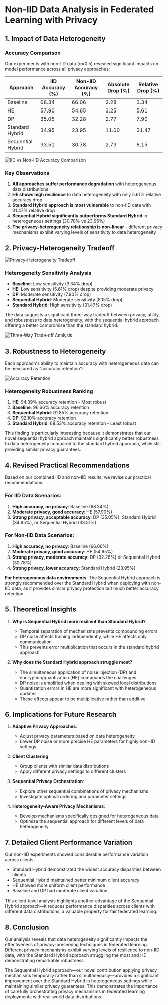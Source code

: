# Non-IID Data Analysis in Federated Learning with Privacy

## 1. Impact of Data Heterogeneity

### Accuracy Comparison

Our experiments with non-IID data (α=0.5) revealed significant impacts on model performance across all privacy approaches:

| Approach          | IID Accuracy (%) | Non-IID Accuracy (%) | Absolute Drop (%) | Relative Drop (%) |
| ----------------- | ---------------- | -------------------- | ----------------- | ----------------- |
| Baseline          | 68.34            | 66.06                | 2.28              | 3.34              |
| HE                | 57.90            | 54.65                | 3.25              | 5.61              |
| DP                | 35.05            | 32.28                | 2.77              | 7.90              |
| Standard Hybrid   | 34.95            | 23.95                | 11.00             | 31.47             |
| Sequential Hybrid | 33.51            | 30.78                | 2.73              | 8.15              |

![IID vs Non-IID Accuracy Comparison](/analysis_results/iid_vs_non_iid_accuracy.png)

### Key Observations

1. **All approaches suffer performance degradation** with heterogeneous data distributions
2. **HE shows high resilience** to data heterogeneity with only 5.61% relative accuracy drop
3. **Standard Hybrid approach is most vulnerable** to non-IID data with 31.47% relative drop
4. **Sequential Hybrid significantly outperforms Standard Hybrid** in heterogeneous settings (30.78% vs 23.95%)
5. **The privacy-heterogeneity relationship is non-linear** - different privacy mechanisms exhibit varying levels of sensitivity to data heterogeneity

## 2. Privacy-Heterogeneity Tradeoff

![Privacy-Heterogeneity Tradeoff](/analysis_results/privacy_heterogeneity_tradeoff.png)

### Heterogeneity Sensitivity Analysis

- **Baseline**: Low sensitivity (3.34% drop)
- **HE**: Low sensitivity (5.61% drop) despite providing moderate privacy
- **DP**: Moderate sensitivity (7.90% drop)
- **Sequential Hybrid**: Moderate sensitivity (8.15% drop)
- **Standard Hybrid**: High sensitivity (31.47% drop)

The data suggests a significant three-way tradeoff between privacy, utility, and robustness to data heterogeneity, with the sequential hybrid approach offering a better compromise than the standard hybrid.

![Three-Way Trade-off Analysis](/analysis_results/3d_tradeoff.png)

## 3. Robustness to Heterogeneity

Each approach's ability to maintain accuracy with heterogeneous data can be measured as "accuracy retention":

![Accuracy Retention](/analysis_results/accuracy_retention.png)

### Heterogeneity Robustness Ranking

1. **HE**: 94.39% accuracy retention - Most robust
2. **Baseline**: 96.66% accuracy retention
3. **Sequential Hybrid**: 91.85% accuracy retention
4. **DP**: 92.10% accuracy retention
5. **Standard Hybrid**: 68.53% accuracy retention - Least robust

This finding is particularly interesting because it demonstrates that our novel sequential hybrid approach maintains significantly better robustness to data heterogeneity compared to the standard hybrid approach, while still providing similar privacy guarantees.

## 4. Revised Practical Recommendations

Based on our combined IID and non-IID results, we revise our practical recommendations:

### For IID Data Scenarios:

1. **High accuracy, no privacy**: Baseline (68.34%)
2. **Moderate privacy, good accuracy**: HE (57.90%)
3. **Strong privacy, acceptable accuracy**: DP (35.05%), Standard Hybrid (34.95%), or Sequential Hybrid (33.51%)

### For Non-IID Data Scenarios:

1. **High accuracy, no privacy**: Baseline (66.06%)
2. **Moderate privacy, good accuracy**: HE (54.65%)
3. **Strong privacy, moderate accuracy**: DP (32.28%) or Sequential Hybrid (30.78%)
4. **Strong privacy, lower accuracy**: Standard Hybrid (23.95%)

**For heterogeneous data environments**: The Sequential Hybrid approach is strongly recommended over the Standard Hybrid when deploying with non-IID data, as it provides similar privacy protection but much better accuracy retention.

## 5. Theoretical Insights

1. **Why is Sequential Hybrid more resilient than Standard Hybrid?**

   - Temporal separation of mechanisms prevents compounding errors
   - DP noise affects training independently, while HE affects only communication
   - This prevents error multiplication that occurs in the standard hybrid approach

2. **Why does the Standard Hybrid approach struggle most?**
   - The simultaneous application of noise injection (DP) and encryption/quantization (HE) compounds the challenges
   - DP noise is amplified when dealing with skewed local distributions
   - Quantization errors in HE are more significant with heterogeneous updates
   - These effects appear to be multiplicative rather than additive

## 6. Implications for Future Research

1. **Adaptive Privacy Approaches**:

   - Adjust privacy parameters based on data heterogeneity
   - Lower DP noise or more precise HE parameters for highly non-IID settings

2. **Client Clustering**:

   - Group clients with similar data distributions
   - Apply different privacy settings to different clusters

3. **Sequential Privacy Orchestration**:

   - Explore other sequential combinations of privacy mechanisms
   - Investigate optimal ordering and parameter settings

4. **Heterogeneity-Aware Privacy Mechanisms**:
   - Develop mechanisms specifically designed for heterogeneous data
   - Optimize the sequential approach for different levels of data heterogeneity

## 7. Detailed Client Performance Variation

Our non-IID experiments showed considerable performance variation across clients:

- Standard Hybrid demonstrated the widest accuracy disparities between clients
- Sequential Hybrid maintained better minimum client accuracy
- HE showed more uniform client performance
- Baseline and DP had moderate client variation

This client-level analysis highlights another advantage of the Sequential Hybrid approach—it reduces performance disparities across clients with different data distributions, a valuable property for fair federated learning.

## 8. Conclusion

Our analysis reveals that data heterogeneity significantly impacts the effectiveness of privacy-preserving techniques in federated learning. Different privacy mechanisms exhibit varying levels of resilience to non-IID data, with the Standard Hybrid approach struggling the most and HE demonstrating remarkable robustness.

The Sequential Hybrid approach—our novel contribution applying privacy mechanisms temporally rather than simultaneously—provides a significant improvement over the Standard Hybrid in heterogeneous settings while maintaining similar privacy guarantees. This demonstrates the importance of carefully orchestrating privacy mechanisms in federated learning deployments with real-world data distributions.

